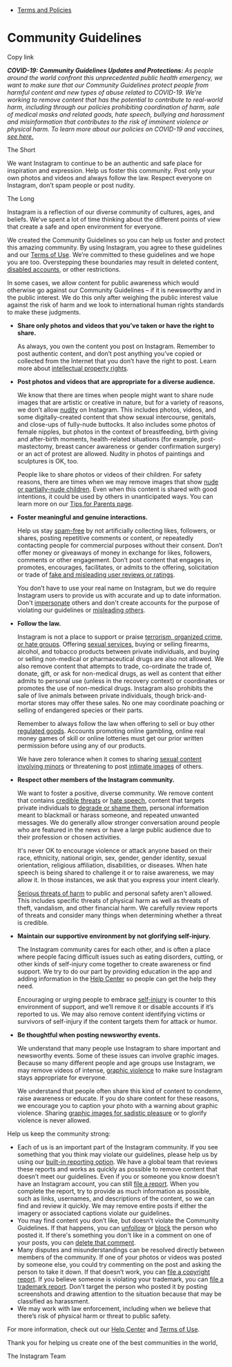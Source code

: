 *   [Terms and Policies](https://help.instagram.com/1417489251945243/?helpref=breadcrumb)

Community Guidelines
====================

Copy link

_**COVID-19: Community Guidelines Updates and Protections:** As people around the world confront this unprecedented public health emergency, we want to make sure that our Community Guidelines protect people from harmful content and new types of abuse related to COVID-19. We’re working to remove content that has the potential to contribute to real-world harm, including through our policies prohibiting coordination of harm, sale of medical masks and related goods, hate speech, bullying and harassment and misinformation that contributes to the risk of imminent violence or physical harm. To learn more about our policies on COVID-19 and vaccines, [see here.](https://help.instagram.com/697825587576762?helpref=faq_content)_

The Short

We want Instagram to continue to be an authentic and safe place for inspiration and expression. Help us foster this community. Post only your own photos and videos and always follow the law. Respect everyone on Instagram, don’t spam people or post nudity.

The Long

Instagram is a reflection of our diverse community of cultures, ages, and beliefs. We’ve spent a lot of time thinking about the different points of view that create a safe and open environment for everyone.

We created the Community Guidelines so you can help us foster and protect this amazing community. By using Instagram, you agree to these guidelines and our [Terms of Use](https://www.instagram.com/legal/terms). We’re committed to these guidelines and we hope you are too. Overstepping these boundaries may result in deleted content, [disabled accounts](https://help.instagram.com/366993040048856?helpref=faq_content), or other restrictions.

In some cases, we allow content for public awareness which would otherwise go against our Community Guidelines – if it is newsworthy and in the public interest. We do this only after weighing the public interest value against the risk of harm and we look to international human rights standards to make these judgments.

*   **Share only photos and videos that you’ve taken or have the right to share.**
    
    As always, you own the content you post on Instagram. Remember to post authentic content, and don’t post anything you’ve copied or collected from the Internet that you don’t have the right to post. Learn more about [intellectual property rights](https://help.instagram.com/126382350847838?helpref=faq_content).
    
*   **Post photos and videos that are appropriate for a diverse audience.**
    
    We know that there are times when people might want to share nude images that are artistic or creative in nature, but for a variety of reasons, we don’t allow [nudity](https://l.instagram.com/?u=https%3A%2F%2Fwww.facebook.com%2Fcommunitystandards%2Fadult_nudity_sexual_activity&e=AT3KpyBp_8LU9HlE0JRFsN4DRxttwPJBmND8LrbsrAZW7FtncRtpowdmgELXII8SOnZq2vPUg4e5IyGslEkE8cIxJLDwyuYnp-tzl-ubi6n0xdcKlW4dH6CbovOpXdyZxkkPNUDdlxbkrSJqJQaSew) on Instagram. This includes photos, videos, and some digitally-created content that show sexual intercourse, genitals, and close-ups of fully-nude buttocks. It also includes some photos of female nipples, but photos in the context of breastfeeding, birth giving and after-birth moments, health-related situations (for example, post-mastectomy, breast cancer awareness or gender confirmation surgery) or an act of protest are allowed. Nudity in photos of paintings and sculptures is OK, too.
    
    People like to share photos or videos of their children. For safety reasons, there are times when we may remove images that show [nude or partially-nude children](https://l.instagram.com/?u=https%3A%2F%2Fwww.facebook.com%2Fcommunitystandards%2Fchild_nudity_sexual_exploitation&e=AT3KpyBp_8LU9HlE0JRFsN4DRxttwPJBmND8LrbsrAZW7FtncRtpowdmgELXII8SOnZq2vPUg4e5IyGslEkE8cIxJLDwyuYnp-tzl-ubi6n0xdcKlW4dH6CbovOpXdyZxkkPNUDdlxbkrSJqJQaSew). Even when this content is shared with good intentions, it could be used by others in unanticipated ways. You can learn more on our [Tips for Parents page](https://help.instagram.com/154475974694511/?helpref=faq_content).
    
*   **Foster meaningful and genuine interactions.**
    
    Help us stay [spam-free](https://l.instagram.com/?u=https%3A%2F%2Fwww.facebook.com%2Fcommunitystandards%2Fspam&e=AT3KpyBp_8LU9HlE0JRFsN4DRxttwPJBmND8LrbsrAZW7FtncRtpowdmgELXII8SOnZq2vPUg4e5IyGslEkE8cIxJLDwyuYnp-tzl-ubi6n0xdcKlW4dH6CbovOpXdyZxkkPNUDdlxbkrSJqJQaSew) by not artificially collecting likes, followers, or shares, posting repetitive comments or content, or repeatedly contacting people for commercial purposes without their consent. Don’t offer money or giveaways of money in exchange for likes, followers, comments or other engagement. Don’t post content that engages in, promotes, encourages, facilitates, or admits to the offering, solicitation or trade of [fake and misleading user reviews or ratings](https://l.instagram.com/?u=https%3A%2F%2Fwww.facebook.com%2Fcommunitystandards%2Ffraud_deception&e=AT3KpyBp_8LU9HlE0JRFsN4DRxttwPJBmND8LrbsrAZW7FtncRtpowdmgELXII8SOnZq2vPUg4e5IyGslEkE8cIxJLDwyuYnp-tzl-ubi6n0xdcKlW4dH6CbovOpXdyZxkkPNUDdlxbkrSJqJQaSew).
    
    You don’t have to use your real name on Instagram, but we do require Instagram users to provide us with accurate and up to date information. Don't [impersonate](https://l.instagram.com/?u=https%3A%2F%2Fwww.facebook.com%2Fcommunitystandards%2Fmisrepresentation&e=AT3KpyBp_8LU9HlE0JRFsN4DRxttwPJBmND8LrbsrAZW7FtncRtpowdmgELXII8SOnZq2vPUg4e5IyGslEkE8cIxJLDwyuYnp-tzl-ubi6n0xdcKlW4dH6CbovOpXdyZxkkPNUDdlxbkrSJqJQaSew) others and don't create accounts for the purpose of violating our guidelines or [misleading others](https://l.instagram.com/?u=https%3A%2F%2Ftransparency.fb.com%2Fpolicies%2Fcommunity-standards%2Finauthentic-behavior%2F&e=AT3KpyBp_8LU9HlE0JRFsN4DRxttwPJBmND8LrbsrAZW7FtncRtpowdmgELXII8SOnZq2vPUg4e5IyGslEkE8cIxJLDwyuYnp-tzl-ubi6n0xdcKlW4dH6CbovOpXdyZxkkPNUDdlxbkrSJqJQaSew).
    
*   **Follow the law.**
    
    Instagram is not a place to support or praise [terrorism, organized crime, or hate groups](https://l.instagram.com/?u=https%3A%2F%2Fwww.facebook.com%2Fcommunitystandards%2Fdangerous_individuals_organizations&e=AT3KpyBp_8LU9HlE0JRFsN4DRxttwPJBmND8LrbsrAZW7FtncRtpowdmgELXII8SOnZq2vPUg4e5IyGslEkE8cIxJLDwyuYnp-tzl-ubi6n0xdcKlW4dH6CbovOpXdyZxkkPNUDdlxbkrSJqJQaSew). Offering [sexual services](https://l.instagram.com/?u=https%3A%2F%2Fwww.facebook.com%2Fcommunitystandards%2Fsexual_solicitation&e=AT3KpyBp_8LU9HlE0JRFsN4DRxttwPJBmND8LrbsrAZW7FtncRtpowdmgELXII8SOnZq2vPUg4e5IyGslEkE8cIxJLDwyuYnp-tzl-ubi6n0xdcKlW4dH6CbovOpXdyZxkkPNUDdlxbkrSJqJQaSew), buying or selling firearms, alcohol, and tobacco products between private individuals, and buying or selling non-medical or pharmaceutical drugs are also not allowed. We also remove content that attempts to trade, co-ordinate the trade of, donate, gift, or ask for non-medical drugs, as well as content that either admits to personal use (unless in the recovery context) or coordinates or promotes the use of non-medical drugs. Instagram also prohibits the sale of live animals between private individuals, though brick-and-mortar stores may offer these sales. No one may coordinate poaching or selling of endangered species or their parts.
    
    Remember to always follow the law when offering to sell or buy other [regulated goods](https://l.instagram.com/?u=https%3A%2F%2Fwww.facebook.com%2Fcommunitystandards%2Fregulated_goods&e=AT3KpyBp_8LU9HlE0JRFsN4DRxttwPJBmND8LrbsrAZW7FtncRtpowdmgELXII8SOnZq2vPUg4e5IyGslEkE8cIxJLDwyuYnp-tzl-ubi6n0xdcKlW4dH6CbovOpXdyZxkkPNUDdlxbkrSJqJQaSew). Accounts promoting online gambling, online real money games of skill or online lotteries must get our prior written permission before using any of our products.
    
    We have zero tolerance when it comes to sharing [sexual content involving minors](https://l.instagram.com/?u=https%3A%2F%2Fwww.facebook.com%2Fcommunitystandards%2Fchild_nudity_sexual_exploitation&e=AT3KpyBp_8LU9HlE0JRFsN4DRxttwPJBmND8LrbsrAZW7FtncRtpowdmgELXII8SOnZq2vPUg4e5IyGslEkE8cIxJLDwyuYnp-tzl-ubi6n0xdcKlW4dH6CbovOpXdyZxkkPNUDdlxbkrSJqJQaSew) or threatening to post [intimate images](https://l.instagram.com/?u=https%3A%2F%2Fwww.facebook.com%2Fcommunitystandards%2Fsexual_exploitation_adults&e=AT3KpyBp_8LU9HlE0JRFsN4DRxttwPJBmND8LrbsrAZW7FtncRtpowdmgELXII8SOnZq2vPUg4e5IyGslEkE8cIxJLDwyuYnp-tzl-ubi6n0xdcKlW4dH6CbovOpXdyZxkkPNUDdlxbkrSJqJQaSew) of others.
    
*   **Respect other members of the Instagram community.**
    
    We want to foster a positive, diverse community. We remove content that contains [credible threats](https://l.instagram.com/?u=https%3A%2F%2Fwww.facebook.com%2Fcommunitystandards%2Fcredible_violence&e=AT3KpyBp_8LU9HlE0JRFsN4DRxttwPJBmND8LrbsrAZW7FtncRtpowdmgELXII8SOnZq2vPUg4e5IyGslEkE8cIxJLDwyuYnp-tzl-ubi6n0xdcKlW4dH6CbovOpXdyZxkkPNUDdlxbkrSJqJQaSew) or [hate speech](https://l.instagram.com/?u=https%3A%2F%2Fwww.facebook.com%2Fcommunitystandards%2Fhate_speech&e=AT3KpyBp_8LU9HlE0JRFsN4DRxttwPJBmND8LrbsrAZW7FtncRtpowdmgELXII8SOnZq2vPUg4e5IyGslEkE8cIxJLDwyuYnp-tzl-ubi6n0xdcKlW4dH6CbovOpXdyZxkkPNUDdlxbkrSJqJQaSew), content that targets private individuals to [degrade or shame them](https://l.instagram.com/?u=https%3A%2F%2Fwww.facebook.com%2Fcommunitystandards%2Fbullying&e=AT3KpyBp_8LU9HlE0JRFsN4DRxttwPJBmND8LrbsrAZW7FtncRtpowdmgELXII8SOnZq2vPUg4e5IyGslEkE8cIxJLDwyuYnp-tzl-ubi6n0xdcKlW4dH6CbovOpXdyZxkkPNUDdlxbkrSJqJQaSew), personal information meant to blackmail or harass someone, and repeated unwanted messages. We do generally allow stronger conversation around people who are featured in the news or have a large public audience due to their profession or chosen activities.
    
    It's never OK to encourage violence or attack anyone based on their race, ethnicity, national origin, sex, gender, gender identity, sexual orientation, religious affiliation, disabilities, or diseases. When hate speech is being shared to challenge it or to raise awareness, we may allow it. In those instances, we ask that you express your intent clearly.
    
    [Serious threats of harm](https://l.instagram.com/?u=https%3A%2F%2Fwww.facebook.com%2Fcommunitystandards%2Fcredible_violence&e=AT3KpyBp_8LU9HlE0JRFsN4DRxttwPJBmND8LrbsrAZW7FtncRtpowdmgELXII8SOnZq2vPUg4e5IyGslEkE8cIxJLDwyuYnp-tzl-ubi6n0xdcKlW4dH6CbovOpXdyZxkkPNUDdlxbkrSJqJQaSew) to public and personal safety aren't allowed. This includes specific threats of physical harm as well as threats of theft, vandalism, and other financial harm. We carefully review reports of threats and consider many things when determining whether a threat is credible.
    
*   **Maintain our supportive environment by not glorifying self-injury.**
    
    The Instagram community cares for each other, and is often a place where people facing difficult issues such as eating disorders, cutting, or other kinds of self-injury come together to create awareness or find support. We try to do our part by providing education in the app and adding information in the [Help Center](https://help.instagram.com/) so people can get the help they need.
    
    Encouraging or urging people to embrace [self-injury](https://l.instagram.com/?u=https%3A%2F%2Fwww.facebook.com%2Fcommunitystandards%2Fsuicide_self_injury_violence&e=AT3KpyBp_8LU9HlE0JRFsN4DRxttwPJBmND8LrbsrAZW7FtncRtpowdmgELXII8SOnZq2vPUg4e5IyGslEkE8cIxJLDwyuYnp-tzl-ubi6n0xdcKlW4dH6CbovOpXdyZxkkPNUDdlxbkrSJqJQaSew) is counter to this environment of support, and we’ll remove it or disable accounts if it’s reported to us. We may also remove content identifying victims or survivors of self-injury if the content targets them for attack or humor.
    
*   **Be thoughtful when posting newsworthy events.**
    
    We understand that many people use Instagram to share important and newsworthy events. Some of these issues can involve graphic images. Because so many different people and age groups use Instagram, we may remove videos of intense, [graphic violence](https://l.instagram.com/?u=https%3A%2F%2Fwww.facebook.com%2Fcommunitystandards%2Fgraphic_violence&e=AT3KpyBp_8LU9HlE0JRFsN4DRxttwPJBmND8LrbsrAZW7FtncRtpowdmgELXII8SOnZq2vPUg4e5IyGslEkE8cIxJLDwyuYnp-tzl-ubi6n0xdcKlW4dH6CbovOpXdyZxkkPNUDdlxbkrSJqJQaSew) to make sure Instagram stays appropriate for everyone.
    
    We understand that people often share this kind of content to condemn, raise awareness or educate. If you do share content for these reasons, we encourage you to caption your photo with a warning about graphic violence. Sharing [graphic images for sadistic pleasure](https://l.instagram.com/?u=https%3A%2F%2Fwww.facebook.com%2Fcommunitystandards%2Fcruel_insensitive&e=AT3KpyBp_8LU9HlE0JRFsN4DRxttwPJBmND8LrbsrAZW7FtncRtpowdmgELXII8SOnZq2vPUg4e5IyGslEkE8cIxJLDwyuYnp-tzl-ubi6n0xdcKlW4dH6CbovOpXdyZxkkPNUDdlxbkrSJqJQaSew) or to glorify violence is never allowed.
    

Help us keep the community strong:

*   Each of us is an important part of the Instagram community. If you see something that you think may violate our guidelines, please help us by using our [built-in reporting option](https://help.instagram.com/165828726894770?helpref=faq_content). We have a global team that reviews these reports and works as quickly as possible to remove content that doesn’t meet our guidelines. Even if you or someone you know doesn’t have an Instagram account, you can still [file a report](https://help.instagram.com/contact/383679321740945). When you complete the report, try to provide as much information as possible, such as links, usernames, and descriptions of the content, so we can find and review it quickly. We may remove entire posts if either the imagery or associated captions violate our guidelines.
*   You may find content you don’t like, but doesn’t violate the Community Guidelines. If that happens, you can [unfollow](https://help.instagram.com/286340048138725?helpref=faq_content) or [block](https://help.instagram.com/426700567389543/?helpref=faq_content) the person who posted it. If there's something you don't like in a comment on one of your posts, you can [delete that comment](https://help.instagram.com/289098941190483?helpref=faq_content).
*   Many disputes and misunderstandings can be resolved directly between members of the community. If one of your photos or videos was posted by someone else, you could try commenting on the post and asking the person to take it down. If that doesn’t work, you can [file a copyright report](https://help.instagram.com/126382350847838?helpref=faq_content). If you believe someone is violating your trademark, you can [file a trademark report](https://help.instagram.com/222826637847963?helpref=faq_content). Don't target the person who posted it by posting screenshots and drawing attention to the situation because that may be classified as harassment.
*   We may work with law enforcement, including when we believe that there’s risk of physical harm or threat to public safety.

For more information, check out our [Help Center](https://help.instagram.com/) and [Terms of Use](https://l.instagram.com/?u=http%3A%2F%2Finstagram.com%2Flegal%2Fterms%2F%23&e=AT3KpyBp_8LU9HlE0JRFsN4DRxttwPJBmND8LrbsrAZW7FtncRtpowdmgELXII8SOnZq2vPUg4e5IyGslEkE8cIxJLDwyuYnp-tzl-ubi6n0xdcKlW4dH6CbovOpXdyZxkkPNUDdlxbkrSJqJQaSew).

Thank you for helping us create one of the best communities in the world,

The Instagram Team